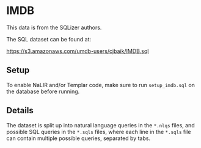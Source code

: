 # IMDB 

This data is from the SQLizer authors.

The SQL dataset can be found at:

https://s3.amazonaws.com/umdb-users/cjbaik/IMDB.sql

## Setup

To enable NaLIR and/or Templar code, make sure to run `setup_imdb.sql` on the database before running.

## Details

The dataset is split up into natural language queries in the `*.nlqs` files, and possible SQL queries in the `*.sqls` files, where each line in the `*.sqls` file can contain multiple possible queries, separated by tabs.
